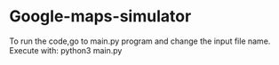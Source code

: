 # Google-maps-simulator <br/>
To run the code,go to main.py program and change the input file name.<br/>
Execute with: python3 main.py
